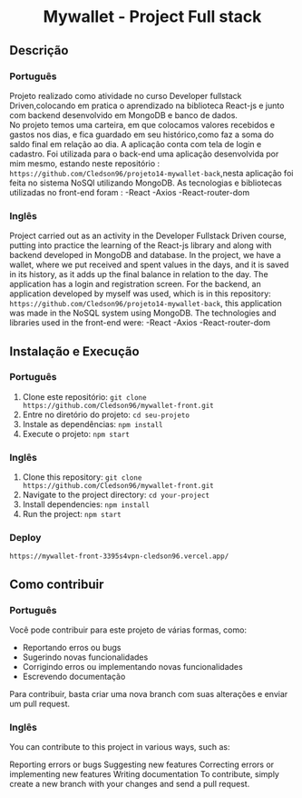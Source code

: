 <h1 align="center"> Mywallet - Project Full stack </h1>



## Descrição
### Português

Projeto realizado como atividade no curso Developer fullstack Driven,colocando em pratica o aprendizado na biblioteca React-js e junto com backend desenvolvido em MongoDB e banco de dados.  
No projeto temos uma carteira, em que colocamos valores recebidos e gastos nos dias, e fica guardado em seu histórico,como faz a soma do saldo final em relação ao dia.
A aplicação conta com tela de login e cadastro.
Foi utilizada para o back-end uma aplicação desenvolvida por mim mesmo, estando neste repositório : `https://github.com/Cledson96/projeto14-mywallet-back`,nesta aplicação foi feita no sistema NoSQl utilizando MongoDB.
As tecnologias e bibliotecas utilizadas no front-end foram : 
-React
-Axios
-React-router-dom


### Inglês
Project carried out as an activity in the Developer Fullstack Driven course, putting into practice the learning of the React-js library and along with backend developed in MongoDB and database.
In the project, we have a wallet, where we put received and spent values in the days, and it is saved in its history, as it adds up the final balance in relation to the day.
The application has a login and registration screen.
For the backend, an application developed by myself was used, which is in this repository: `https://github.com/Cledson96/projeto14-mywallet-back`, this application was made in the NoSQL system using MongoDB.
The technologies and libraries used in the front-end were:
-React
-Axios
-React-router-dom

## Instalação e Execução
### Português
1. Clone este repositório: `git clone https://github.com/Cledson96/mywallet-front.git`
2. Entre no diretório do projeto: `cd seu-projeto`
3. Instale as dependências: `npm install`
4. Execute o projeto: `npm start`

### Inglês
1. Clone this repository: `git clone https://github.com/Cledson96/mywallet-front.git`
2. Navigate to the project directory: `cd your-project`
3. Install dependencies: `npm install`
4. Run the project: `npm start`

### Deploy
`https://mywallet-front-3395s4vpn-cledson96.vercel.app/`

## Como contribuir
### Português
Você pode contribuir para este projeto de várias formas, como:

- Reportando erros ou bugs
- Sugerindo novas funcionalidades
- Corrigindo erros ou implementando novas funcionalidades
- Escrevendo documentação

Para contribuir, basta criar uma nova branch com suas alterações e enviar um pull request.

### Inglês

You can contribute to this project in various ways, such as:

Reporting errors or bugs
Suggesting new features
Correcting errors or implementing new features
Writing documentation
To contribute, simply create a new branch with your changes and send a pull request.
